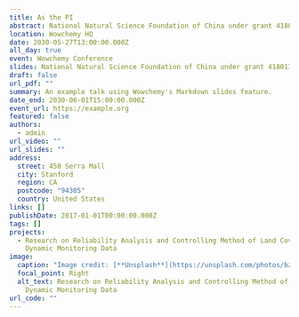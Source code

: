 ```yaml
---
title: As the PI
abstract: National Natural Science Foundation of China under grant 41801323
location: Wowchemy HQ
date: 2030-05-27T13:00:00.000Z
all_day: true
event: Wowchemy Conference
slides: National Natural Science Foundation of China under grant 41801323
draft: false
url_pdf: ""
summary: An example talk using Wowchemy's Markdown slides feature.
date_end: 2030-06-01T15:00:00.000Z
event_url: https://example.org
featured: false
authors:
  - admin
url_video: ""
url_slides: ""
address:
  street: 450 Serra Mall
  city: Stanford
  region: CA
  postcode: "94305"
  country: United States
links: []
publishDate: 2017-01-01T00:00:00.000Z
tags: []
projects:
  - Research on Reliability Analysis and Controlling Method of Land Cover
    Dynamic Monitoring Data
image:
  caption: "Image credit: [**Unsplash**](https://unsplash.com/photos/bzdhc5b3Bxs)"
  focal_point: Right
  alt_text: Research on Reliability Analysis and Controlling Method of Land Cover
    Dynamic Monitoring Data
url_code: ""
---
```


